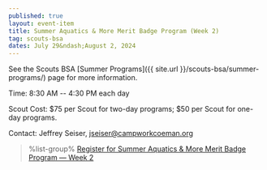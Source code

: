 ```yaml
---
published: true
layout: event-item
title: Summer Aquatics & More Merit Badge Program (Week 2)
tag: scouts-bsa
dates: July 29&ndash;August 2, 2024
---
```


See the Scouts BSA [Summer Programs]({{ site.url }}/scouts-bsa/summer-programs/) page for more information.

Time: 8:30 AM -- 4:30 PM each day

Scout Cost: $75 per Scout for two-day programs; $50 per Scout for one-day programs.

Contact: Jeffrey Seiser, [jseiser@campworkcoeman.org](mailto:jseiser@campworkcoeman.org)

> %list-group%
> <a href="https://scoutingevent.com/066-83081" class="list-group-item">Register for Summer Aquatics & More Merit Badge Program &mdash; Week 2</a>
